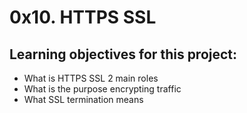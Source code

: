 # 0x10. HTTPS SSL

## Learning objectives for this project:
- What is HTTPS SSL 2 main roles
- What is the purpose encrypting traffic
- What SSL termination means
